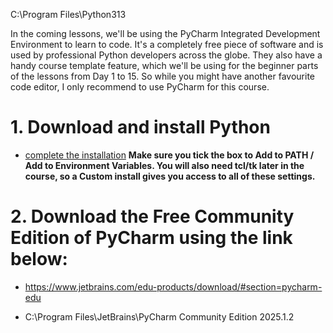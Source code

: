C:\Program Files\Python313

In the coming lessons, we'll be using the PyCharm Integrated Development Environment to learn to code. It's a completely free piece of software and is used by professional Python developers across the globe. They also have a handy course template feature, which we'll be using for the beginner parts of the lessons from Day 1 to 15. So while you might have another favourite code editor, I only recommend to use PyCharm for this course.

# 1. Download and install Python
- [complete the installation](https://www.python.org/downloads/)
**Make sure you tick the box to Add to PATH / Add to Environment Variables. You will also need tcl/tk later in the course, so a Custom install gives you access to all of these settings.**
# 2. Download the Free Community Edition of PyCharm using the link below:
- https://www.jetbrains.com/edu-products/download/#section=pycharm-edu

- C:\Program Files\JetBrains\PyCharm Community Edition 2025.1.2